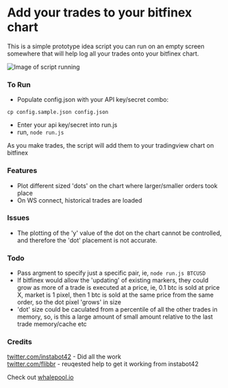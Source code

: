 # Add your trades to your bitfinex chart 

This is a simple prototype idea script you can run on an empty screen somewhere that will help log all your trades onto your bitfinex chart.

![Image of script running](https://i.imgur.com/rsLvpZy.png)

### To Run   

- Populate config.json with your API key/secret combo:
```
cp config.sample.json config.json
```
- Enter your api key/secret into run.js
- run, `node run.js`   

As you make trades, the script will add them to your tradingview chart on bitfinex  


### Features  
  
- Plot different sized 'dots' on the chart where larger/smaller orders took place
- On WS connect, historical trades are loaded

### Issues  
  
- The plotting of the 'y' value of the dot on the chart cannot be controlled, and therefore the 'dot' placement is not accurate. 
  
### Todo 

- Pass argment to specify just a specific pair, ie, `node run.js BTCUSD`  
- If bitfinex would allow the 'updating' of existing markers, they could grow as more of a trade is executed at a price, ie,  0.1 btc is sold at price X, market is 1 pixel, then 1 btc is sold at the same price from the same order, so the dot pixel 'grows' in size  
- 'dot' size could be caculated from a percentile of all the other trades in memory, so, is this a large amount of small amount relative to the last trade memory/cache etc

### Credits  
  
[twitter.com/instabot42](https://twitter.com/instabot42)  - Did all the work   
[twitter.com/flibbr](https://twitter.com/flibbr) - reuqested help to get it working from instabot42  
  
Check out [whalepool.io](https://whalepool.io/) 
